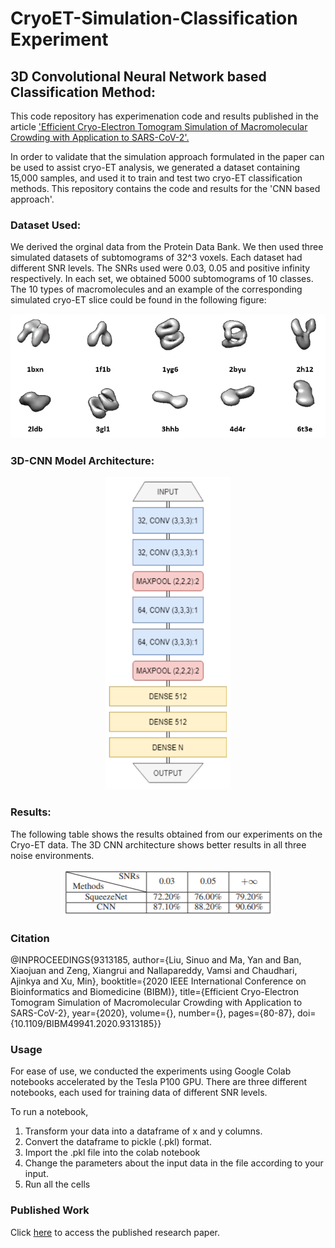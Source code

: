 # CryoET-Simulation-Classification Experiment
## 3D Convolutional Neural Network based Classification Method:

This code repository has experimenation code and results published in the article ['Efficient Cryo-Electron Tomogram Simulation of Macromolecular Crowding with Application to SARS-CoV-2'. ](https://ieeexplore.ieee.org/abstract/document/9313185)

In order to validate that the simulation approach formulated in the paper can be used to assist cryo-ET analysis, we generated a dataset containing 15,000 samples, and used it to train and test two cryo-ET classification methods. This repository contains the code and results for the 'CNN based approach'.

### Dataset Used:
We derived the orginal data from the Protein Data Bank. We then used three simulated datasets of subtomograms of 32^3 voxels. Each dataset had different SNR levels. The SNRs used were 0.03, 0.05 and positive infinity respectively. In each set, we obtained 5000 subtomograms of 10 classes. The 10 types of macromolecules and an example of the corresponding simulated cryo-ET slice could be found in the following figure:

<p align="center">
  <img src="data.PNG"   />
</p>


### 3D-CNN Model Architecture:

<p align="center">
  <img src="papermodelarch.PNG"  height='500' width='200' />
</p>

### Results:
The following table shows the results obtained from our experiments on the Cryo-ET data. The 3D CNN architecture shows better results in all three noise environments.
<p align="center">
  <img src="results_table.PNG"  />
</p>

### Citation

@INPROCEEDINGS{9313185,
  author={Liu, Sinuo and Ma, Yan and Ban, Xiaojuan and Zeng, Xiangrui and Nallapareddy, Vamsi and Chaudhari, Ajinkya and Xu, Min},
  booktitle={2020 IEEE International Conference on Bioinformatics and Biomedicine (BIBM)}, 
  title={Efficient Cryo-Electron Tomogram Simulation of Macromolecular Crowding with Application to SARS-CoV-2}, 
  year={2020},
  volume={},
  number={},
  pages={80-87},
  doi={10.1109/BIBM49941.2020.9313185}}
  
### Usage

For ease of use, we conducted the experiments using Google Colab notebooks accelerated by the Tesla P100 GPU. There are three different notebooks, each used for training data of different SNR levels. 

To run a notebook,
1. Transform your data into a dataframe of x and y columns.
1. Convert the dataframe to pickle (.pkl) format.
2. Import the .pkl file into the colab notebook
3. Change the parameters about the input data in the file according to your input.
4. Run all the cells

### Published Work

Click [here](https://ieeexplore.ieee.org/abstract/document/9313185) to access the published research paper.

